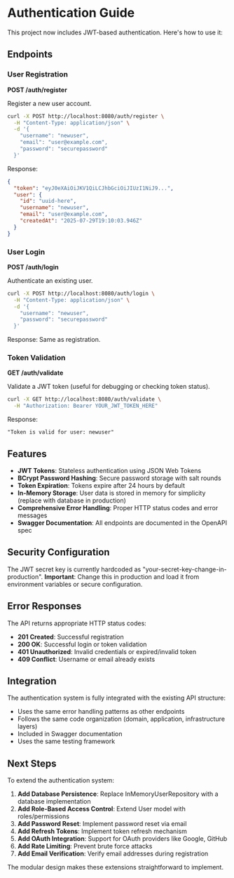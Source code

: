 # Authentication Guide

This project now includes JWT-based authentication. Here's how to use it:

## Endpoints

### User Registration
**POST /auth/register**

Register a new user account.

```bash
curl -X POST http://localhost:8080/auth/register \
  -H "Content-Type: application/json" \
  -d '{
    "username": "newuser",
    "email": "user@example.com", 
    "password": "securepassword"
  }'
```

Response:
```json
{
  "token": "eyJ0eXAiOiJKV1QiLCJhbGciOiJIUzI1NiJ9...",
  "user": {
    "id": "uuid-here",
    "username": "newuser",
    "email": "user@example.com",
    "createdAt": "2025-07-29T19:10:03.946Z"
  }
}
```

### User Login
**POST /auth/login**

Authenticate an existing user.

```bash
curl -X POST http://localhost:8080/auth/login \
  -H "Content-Type: application/json" \
  -d '{
    "username": "newuser",
    "password": "securepassword"
  }'
```

Response: Same as registration.

### Token Validation
**GET /auth/validate**

Validate a JWT token (useful for debugging or checking token status).

```bash
curl -X GET http://localhost:8080/auth/validate \
  -H "Authorization: Bearer YOUR_JWT_TOKEN_HERE"
```

Response:
```
"Token is valid for user: newuser"
```

## Features

- **JWT Tokens**: Stateless authentication using JSON Web Tokens
- **BCrypt Password Hashing**: Secure password storage with salt rounds
- **Token Expiration**: Tokens expire after 24 hours by default
- **In-Memory Storage**: User data is stored in memory for simplicity (replace with database in production)
- **Comprehensive Error Handling**: Proper HTTP status codes and error messages
- **Swagger Documentation**: All endpoints are documented in the OpenAPI spec

## Security Configuration

The JWT secret key is currently hardcoded as "your-secret-key-change-in-production". 
**Important**: Change this in production and load it from environment variables or secure configuration.

## Error Responses

The API returns appropriate HTTP status codes:

- **201 Created**: Successful registration
- **200 OK**: Successful login or token validation
- **401 Unauthorized**: Invalid credentials or expired/invalid token
- **409 Conflict**: Username or email already exists

## Integration

The authentication system is fully integrated with the existing API structure:

- Uses the same error handling patterns as other endpoints
- Follows the same code organization (domain, application, infrastructure layers)
- Included in Swagger documentation
- Uses the same testing framework

## Next Steps

To extend the authentication system:

1. **Add Database Persistence**: Replace InMemoryUserRepository with a database implementation
2. **Add Role-Based Access Control**: Extend User model with roles/permissions
3. **Add Password Reset**: Implement password reset via email
4. **Add Refresh Tokens**: Implement token refresh mechanism
5. **Add OAuth Integration**: Support for OAuth providers like Google, GitHub
6. **Add Rate Limiting**: Prevent brute force attacks
7. **Add Email Verification**: Verify email addresses during registration

The modular design makes these extensions straightforward to implement.
